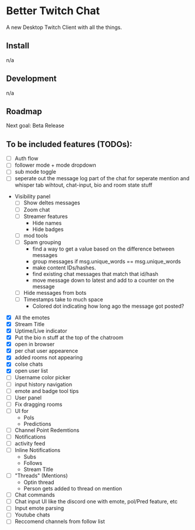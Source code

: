 # Better Twitch Chat

A new Desktop Twitch Client with all the things.


## Install

n/a


## Development

n/a


## Roadmap

Next goal: Beta Release

## To be included features (TODOs):
- [ ] Auth flow
- [ ] follower mode + mode dropdown
- [ ] sub mode toggle
- [ ] seperate out the message log part of the chat for seperate mention and whisper tab wihtout, chat-input, bio and room state stuff

- Visibility panel
    - [ ] Show deltes messages
    - [ ] Zoom chat
    - [ ] Streamer features
        - Hide names
        - Hide badges
    - [ ] mod tools
    - [ ] Spam grouping
        - find a way to get a value based on the difference between messages
        - group messages if msg.unique_words == msg.unique_words
        - make content IDs/hashes.
        - find existing chat messages that match that id/hash
        - move message down to latest and add to a counter on the message
    - [ ] Hide messages from bots
    - [ ] Timestamps take to much space
        - Colored dot indicating how long ago the message got posted?

- [x] All the emotes
- [x] Stream Title
- [x] Uptime/Live indicator
- [x] Put the bio n stuff at the top of the chatroom
- [x] open in browser
- [x] per chat user appearence
- [x] added rooms not appearing
- [x] colse chats
- [x] open user list
- [ ] Username color picker
- [ ] input history navigation
- [ ] emote and badge tool tips
- [ ] User panel
- [ ] Fix dragging rooms
- [ ] UI for
    - Pols
    - Predictions
- [ ] Channel Point Redemtions
- [ ] Notifications
- [ ] activity feed
- [ ] Inline Notifications
    - Subs
    - Follows
    - Stream Title
- [ ] "Threads" (Mentions)
    - Optin thread
    - Person gets added to thread on mention
- [ ] Chat commands
- [ ] Chat input UI like the discord one with emote, pol/Pred feature, etc
- [ ] Input emote parsing
- [ ] Youtube chats
- [ ] Reccomend channels from follow list
